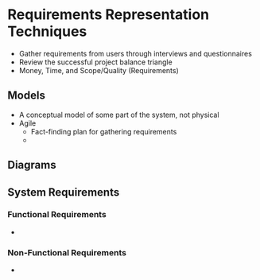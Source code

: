 # Requirements Representation Techniques
- Gather requirements from users through interviews and questionnaires 
- Review the successful project balance triangle
- Money, Time, and Scope/Quality (Requirements)

## Models
- A conceptual model of some part of the system, not physical 
- Agile
	- Fact-finding plan for gathering requirements
	- 


## Diagrams 


## System Requirements

### Functional Requirements
- 
### Non-Functional Requirements
- 